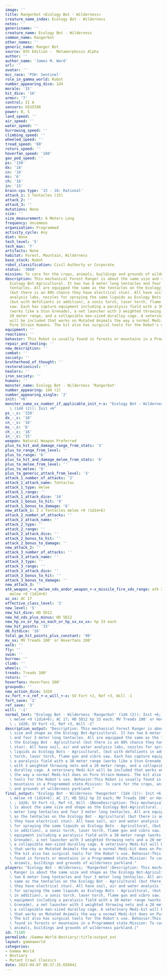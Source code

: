 ```yaml
---
image: ''
title: Rangerbot «Ecology Bot - Wilderness»
creature_name_index: Ecology Bot - Wilderness
notes: ''
genericname: ''
creature_name: Ecology Bot - Wilderness
common_name: Rangerbot
other_names: ''
generic_name: Ranger Bot
source: 0th Edition -  Metamorphosis Alpha
author: ''
author_name: 'James M. Ward'
url: ''
avatar: ''
mcc_race: 'PSH: Sentinel'
role_in_gamma_world: Robot
number_appearing_dice: 1d4
morale: '15'
hit_dice: '16'
armor: '7'
control: II A
sensors: HIUSTAR
power: B, S
land_speed: ''
air_speed: ''
water_speed: ''
burrowing_speed: ''
climbing_speed: ''
wheeled_speed: ''
tread_speed: '80'
rotors_speed: ''
hoverfan_speed: '160'
gav_pod_speed: ''
ps: '150'
dx: '18'
cn: '16'
ms: '6'
ch: '16'
in: '15'
brain-cpu type: '15 - 16: Rational'
attack_1: 2 Tentacles (15)
attack_2: ''
attack_3: ''
mutations: None
size: ''
size_measurement: 6 Meters Long
frequency: Uncommon
organization: Programmed
activity_cycle: Any
diet: None
tech_level: '5'
tech_max: '7'
artifacts: None
habitat: Forest, Mountain, Wilderness
base_stock: Robot
robot_classification: Civil Authorty or Corporate
status: '3000'
mission: To care for the crops, animals, buildings and grounds of wilderness parkland.
description: This mechanical Forest Ranger is about the same size and shape as the
  Ecology Bot-Agricultural. It has two 6 meter long tentacles and four 3 meter long
  tentacles. All are equipped the same as the tentacles on the Ecology Bot - Agricultural
  (but there is an 80% chance they have electrical stun). All have soil, air and water
  analysis labs, nozzles for spraying the same liquids as Ecology Bots - Agricultural,
  (but with defoliants in addition), a sonic torch, laser torch, flame gun and vibro
  saw. Each has capture equipment including a paralysis field with a 30 meter range
  (works like a Stun Grenade), a net launcher with 3 weighted throwing nets and a
  20 meter range, and a collapsible man-sized duralloy cage. A veterinary Medi-kit
  will be included that works on Mutated Animals the way a normal Medi-kit does on
  Pure Strain Humans. The kit also has surgical tools for the Robot's use.
equipment: ''
reactions: ''
behavior: This Robot is usually found in forests or mountains in a Programmed state.
repair_and_healing: ''
new_description: ''
combat: ''
society: ''
brotherhood_of_thought: ''
restorationsist: ''
healers: ''
iron_society: ''
humans: ''
monster_name: Ecology Bot - Wilderness 'Rangerbot'
number_appearing: 1d4 (2)
number_appearing_single: '2'
init: '+6'
monster_name_xx_number_if_applicable_init_+-x: "Ecology Bot - Wilderness 'Rangerbot'\
  \ (1d4 (2)): Init +6"
ps_-_c: '150'
dx_-_c: '18'
cn_-_c: '16'
ms_-_c: '6'
ch_-_c: '16'
in_-_c: '15'
weapon: Natural Weapon Preferred
plus_to_hit_and_damage_range_from_stats: '3'
plus_to_range_from_level: ''
plus_to_range: '6'
plus_to_hit_and_damage_melee_from_stats: '6'
plus_to_melee_from_level: ''
plus_to_melee: '9'
plus_to_generic_attack_from_level: '3'
attack_1_number_of_attacks: '2'
attack_1_attack_name: Tentacles
attack_1_type: melee
attack_1_range: ''
attack_1_attack_dice: '14'
attack_1_bonus_to_hit: '9'
attack_1_bonus_to_damage: '6'
new_attack_1: 2 x Tentacles melee +9 (1d14+6)
attack_2_number_of_attacks: ''
attack_2_attack_name: ''
attack_2_type: ''
attack_2_range: ''
attack_2_attack_dice: ''
attack_2_bonus_to_hit: ''
attack_2_bonus_to_damage: ''
new_attack_2: ''
attack_3_number_of_attacks: ''
attack_3_attack_name: ''
attack_3_type: ''
attack_3_range: ''
attack_3_attack_dice: ''
attack_3_bonus_to_hit: ''
attack_3_bonus_to_damage: ''
new_attack_3: ''
atk_weapon_+-x_melee_xdx_andor_weapon_+-x_missile_fire_xdx_range: atk 2 x tentacles
  melee +9 (1d14+6)
ac_xx: AC 17
effective_class_level: '3'
new_level: '5'
new_hit_dice: HD 5D12
new_hd_xdx_plus_minus: HD 5D12
new_hp_xx_or_hp_xx_each_or_hp_xx_xx_xx: hp 33 each
new_hit_points: '33'
d6_hitdice: '16'
total_gw_hit_points_plus_constant: '96'
mv_xx: MV Treads 100' or Hoverfans 200'
walk: ''
fly: ''
swim: ''
burrow: ''
climb: ''
wheels: ''
treads: Treads 100'
rotors: ''
hoverfans: Hoverfans 200'
gravpods: ''
new_action_dice: 1d20
sv_fort_+-x_ref_+-x_will_+-x: SV Fort +2, Ref +3, Will -1
fort_save: '2'
ref_save: '3'
will: '-1'
normal_text: "Ecology Bot - Wilderness 'Rangerbot' (1d4 (2)): Init +6; atk 2 x tentacles\
  \ melee +9 (1d14+6); AC 17; HD 5D12 hp 33 each; MV Treads 100' or Hoverfans 200'\
  \ ; 1d20; SV Fort +2, Ref +3, Will -1"
description_output: "Description: This mechanical Forest Ranger is about the same\
  \ size and shape as the Ecology Bot-Agricultural. It has two 6 meter long tentacles\
  \ and four 3 meter long tentacles. All are equipped the same as the tentacles on\
  \ the Ecology Bot - Agricultural (but there is an 80% chance they have electrical\
  \ stun). All have soil, air and water analysis labs, nozzles for spraying the same\
  \ liquids as Ecology Bots - Agricultural, (but with defoliants in addition), a sonic\
  \ torch, laser torch, flame gun and vibro saw. Each has capture equipment including\
  \ a paralysis field with a 30 meter range (works like a Stun Grenade), a net launcher\
  \ with 3 weighted throwing nets and a 20 meter range, and a collapsible man-sized\
  \ duralloy cage. A veterinary Medi-kit will be included that works on Mutated Animals\
  \ the way a normal Medi-kit does on Pure Strain Humans. The kit also has surgical\
  \ tools for the Robot's use. Behavior:This Robot is usually found in forests or\
  \ mountains in a Programmed state.Mission: To care for the crops, animals, buildings\
  \ and grounds of wilderness parkland."
final_output: "Ecology Bot - Wilderness 'Rangerbot' (1d4 (2)): Init +6; atk 2 x tentacles\
  \ melee +9 (1d14+6); AC 17; HD 5D12 hp 33 each; MV Treads 100' or Hoverfans 200'\
  \ ; 1d20; SV Fort +2, Ref +3, Will -1NoneDescription: This mechanical Forest Ranger\
  \ is about the same size and shape as the Ecology Bot-Agricultural. It has two 6\
  \ meter long tentacles and four 3 meter long tentacles. All are equipped the same\
  \ as the tentacles on the Ecology Bot - Agricultural (but there is an 80% chance\
  \ they have electrical stun). All have soil, air and water analysis labs, nozzles\
  \ for spraying the same liquids as Ecology Bots - Agricultural, (but with defoliants\
  \ in addition), a sonic torch, laser torch, flame gun and vibro saw. Each has capture\
  \ equipment including a paralysis field with a 30 meter range (works like a Stun\
  \ Grenade), a net launcher with 3 weighted throwing nets and a 20 meter range, and\
  \ a collapsible man-sized duralloy cage. A veterinary Medi-kit will be included\
  \ that works on Mutated Animals the way a normal Medi-kit does on Pure Strain Humans.\
  \ The kit also has surgical tools for the Robot's use. Behavior:This Robot is usually\
  \ found in forests or mountains in a Programmed state.Mission: To care for the crops,\
  \ animals, buildings and grounds of wilderness parkland."
players: "Ecology Bot - Wilderness; 'Rangerbot';Description: This mechanical Forest\
  \ Ranger is about the same size and shape as the Ecology Bot-Agricultural. It has\
  \ two 6 meter long tentacles and four 3 meter long tentacles. All are equipped the\
  \ same as the tentacles on the Ecology Bot - Agricultural (but there is an 80% chance\
  \ they have electrical stun). All have soil, air and water analysis labs, nozzles\
  \ for spraying the same liquids as Ecology Bots - Agricultural, (but with defoliants\
  \ in addition), a sonic torch, laser torch, flame gun and vibro saw. Each has capture\
  \ equipment including a paralysis field with a 30 meter range (works like a Stun\
  \ Grenade), a net launcher with 3 weighted throwing nets and a 20 meter range, and\
  \ a collapsible man-sized duralloy cage. A veterinary Medi-kit will be included\
  \ that works on Mutated Animals the way a normal Medi-kit does on Pure Strain Humans.\
  \ The kit also has surgical tools for the Robot's use. Behavior:This Robot is usually\
  \ found in forests or mountains in a Programmed state.Mission: To care for the crops,\
  \ animals, buildings and grounds of wilderness parkland.|"
id: 71185
permalink: /Gamma-World-Bestiary/:title:output_ext
layout: gammaworld
categories:
- Gamma World
- Bestiary
- Mutant Crawl Classics
date: 2023-04-07 08:37:35.650441
---
```


